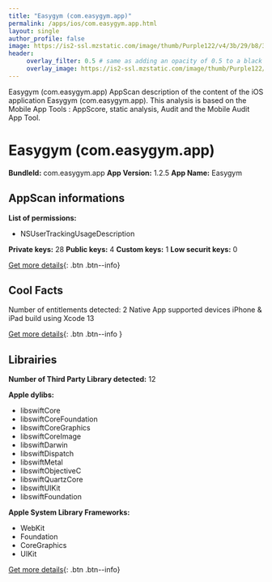 ```yaml
---
title: "Easygym (com.easygym.app)"
permalink: /apps/ios/com.easygym.app.html
layout: single
author_profile: false
image: https://is2-ssl.mzstatic.com/image/thumb/Purple122/v4/3b/29/b8/3b29b817-ec47-2773-fc5d-7bc3b161464f/AppIcon-0-0-1x_U007emarketing-0-0-0-7-0-0-sRGB-0-0-0-GLES2_U002c0-512MB-85-220-0-0.png/512x512bb.jpg
header: 
     overlay_filter: 0.5 # same as adding an opacity of 0.5 to a black background
     overlay_image: https://is2-ssl.mzstatic.com/image/thumb/Purple122/v4/3b/29/b8/3b29b817-ec47-2773-fc5d-7bc3b161464f/AppIcon-0-0-1x_U007emarketing-0-0-0-7-0-0-sRGB-0-0-0-GLES2_U002c0-512MB-85-220-0-0.png/512x512bb.jpg
---
```

Easygym (com.easygym.app) AppScan description of the content of the iOS application Easygym (com.easygym.app). This analysis is based on the Mobile App Tools : AppScore, static analysis, Audit and the Mobile Audit App Tool.

# Easygym (com.easygym.app)

**BundleId:** com.easygym.app
**App Version:** 1.2.5
**App Name:** Easygym


## AppScan informations 

**List of permissions:** 
- NSUserTrackingUsageDescription
  
  
**Private keys:** 28
**Public keys:** 4
**Custom keys:** 1
**Low securit keys:** 0
  
[Get more details](/pricing.html){: .btn .btn--info}

## Cool Facts

Number of entitlements detected: 2
Native App
supported devices iPhone & iPad
build using Xcode 13
  
[Get more details](/pricing.html){: .btn .btn--info }

## Librairies 
**Number of Third Party Library detected:** 12


**Apple dylibs:**
- libswiftCore
- libswiftCoreFoundation
- libswiftCoreGraphics
- libswiftCoreImage
- libswiftDarwin
- libswiftDispatch
- libswiftMetal
- libswiftObjectiveC
- libswiftQuartzCore
- libswiftUIKit
- libswiftFoundation


**Apple System Library Frameworks:**
- WebKit
- Foundation
- CoreGraphics
- UIKit


  
[Get more details](/pricing.html){: .btn .btn--info}

